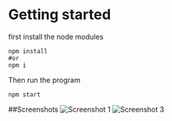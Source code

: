 # Getting started
first install the node modules

```
npm install 
#or 
npm i

```
Then run the program 

```
npm start
```

##Screenshots
![Screenshot 1](https://github.com/user-attachments/assets/5168e0a5-ad41-47bd-b8b5-80bba9a3215a)
![Screenshot 3](https://github.com/user-attachments/assets/a03f1b37-f2e9-4fd3-a713-2e0bcefd4407)

